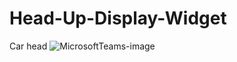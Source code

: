 # Head-Up-Display-Widget
Car head
![MicrosoftTeams-image](https://user-images.githubusercontent.com/20471147/168742384-8e67a694-711c-4f14-a79b-191416572f44.png)
